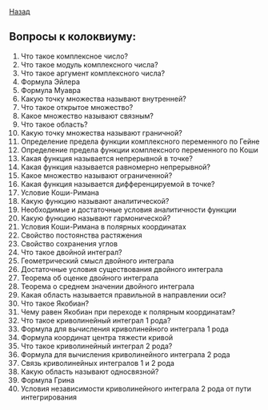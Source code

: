 [Назад](tfkp.md)
## Вопросы к колоквиуму: 
1. Что такое комплексное число?
2. Что такое модуль комплексного числа?
3. Что такое аргумент комплексного числа?
4. Формула Эйлера
5. Формула Муавра
6. Какую точку множества называют внутренней?
7. Что такое открытое множество?
8. Какое множество называют связным?
9. Что такое область?
10. Какую точку множества называют граничной?
11. Определение предела функции комплексного переменного по Гейне
12. Определение предела функции комплексного переменного по Коши
13. Какая функция называется непрерывной в точке?
14. Какая функция называется равномерно непрерывной?
15. Какое множество называют ограниченной?
16. Какая функция называется дифференцируемой в точке?
17. Условие Коши-Римана
18. Какую функцию называют аналитической?
19. Необходимые и достаточные условия аналитичности функции
20. Какую функцию называют гармонической?
21. Условия Коши-Римана в полярных координатах
22. Свойство постоянства растяжения
23. Свойство сохранения углов
24. Что такое двойной интеграл?
25. Геометрический смысл двойного интеграла
26. Достаточные условия существования двойного интеграла
27. Теорема об оценке двойного интеграла
28. Теорема о среднем значении двойного интеграла
29. Какая область называется правильной в направлении оси?
30. Что такое Якобиан?
31. Чему равен Якобиан при переходе к полярным координатам?
32. Что такое криволинейный интеграл 1 рода?
33. Формула для вычисления криволинейного интеграла 1 рода
34. Формула координат центра тяжести кривой
35. Что такое криволинейный интеграл 2 рода?
36. Формула для вычисления криволинейного интеграла 2 рода
37. Связь криволинейных интегралов 1 и 2 рода
38. Какую область называют односвязной?
39. Формула Грина
40. Условия независимости криволинейного интеграла 2 рода от пути интегрирования
